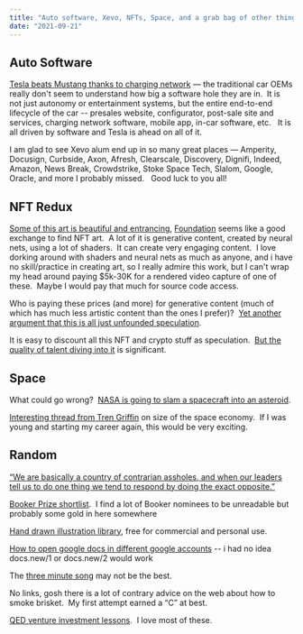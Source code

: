 ```yaml
---
title: "Auto software, Xevo, NFTs, Space, and a grab bag of other things I've been reading about this week"
date: "2021-09-21"
---
```


## Auto Software

[Tesla beats Mustang thanks to charging network](https://www.businessinsider.com/tesla-ev-electric-car-ford-mach-e-road-trip-charging-problems-2021-9) — the traditional car OEMs really don't seem to understand how big a software hole they are in.  It is not just autonomy or entertainment systems, but the entire end-to-end lifecycle of the car -- presales website, configurator, post-sale site and services, charging network software, mobile app, in-car software, etc.   It is all driven by software and Tesla is ahead on all of it.

I am glad to see Xevo alum end up in so many great places — Amperity, Docusign, Curbside, Axon, Afresh, Clearscale, Discovery, Dignifi, Indeed, Amazon, News Break, Crowdstrike, Stoke Space Tech, Slalom, Google, Oracle, and more I probably missed.   Good luck to you all!

## **NFT Redux**

[Some of this art is beautiful and entrancing](https://www.itsnicethat.com/articles/jen-stark-shawna-x-ix-shells-foundation-nft-art-digital-030921), [Foundation](https://foundation.app/) seems like a good exchange to find NFT art.  A lot of it is generative content, created by neural nets, using a lot of shaders.  It can create very engaging content.  I love dorking around with shaders and neural nets as much as anyone, and i have no skill/practice in creating art, so I really admire this work, but I can't wrap my head around paying $5k-30K for a rendered video capture of one of these.  Maybe I would pay that much for source code access.  

Who is paying these prices (and more) for generative content (much of which has much less artistic content than the ones I prefer)?  [Yet another argument that this is all just unfounded speculation](https://seths.blog/2021/09/speculation-is-the-new-luxury-good/).

It is easy to discount all this NFT and crypto stuff as speculation.  [But the quality of talent diving into it](https://twitter.com/matthuang/status/1439355994371289090?s=20) is significant.  

## **Space**

What could go wrong?  [NASA is going to slam a spacecraft into an asteroid](https://www.technologyreview.com/2021/09/09/1035166/dart-nasa-spacecraft-asteroid-protection-dimorphos/?truid=&utm_source=the_download&utm_medium=email&utm_campaign=the_download.unpaid.engagement&utm_term=&utm_content=09-10-2021&mc_cid=ea98f7619c&mc_eid=243dc73da2).

[Interesting thread from Tren Griffin](https://twitter.com/trengriffin/status/1436709666864517124?s=21) on size of the space economy.  If I was young and starting my career again, this would be very exciting.

## **Random**

[“We are basically a country of contrarian assholes, and when our leaders tell us to do one thing we tend to respond by doing the exact opposite.”](https://thewhyaxis.substack.com/p/one-chart-that-explains-the-gops)

[Booker Prize shortlist](https://www.bbc.com/news/entertainment-arts-58558396).  I find a lot of Booker nominees to be unreadable but probably some gold in here somewhere

[Hand drawn illustration library](https://openpeeps.com/), free for commercial and personal use.

[How to open google docs in different google accounts](https://twitter.com/dickiebush/status/1438878502451879939?s=21) -- i had no idea docs.new/1 or docs.new/2 would work

The [three minute song](https://tedgioia.substack.com/p/is-the-three-minute-song-bad-for) may not be the best.

No links, gosh there is a lot of contrary advice on the web about how to smoke brisket.  My first attempt earned a “C” at best.

[QED venture investment lessons](https://twitter.com/fintechjunkie/status/1437785630507929603?s=21).  I love most of these.
